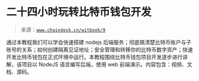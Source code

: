 # 二十四小时玩转比特币钱包开发

> 来源：[`www.chaindesk.cn/witbook/9`](https://www.chaindesk.cn/witbook/9)

通过本教程我们可以学会快速搭建 nodejs 后端服务；彻底搞清楚比特币账户与子账号的关系；如何创建隔离见证地址；安全管理和转移你的比特币数字资产；快速开发比特币钱包在正式环境中运行。本教程围绕比特币钱包项目开发逐步进行讲解，该项目以 NodeJS 语言编写后端，使用 web 前端演示。内容包含：视频、文档、源码。